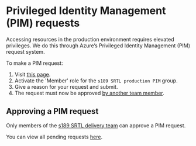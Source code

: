 # Privileged Identity Management (PIM) requests

Accessing resources in the production environment requires elevated privileges.
We do this through Azure’s Privileged Identity Management (PIM) request system.

To make a PIM request:

1. Visit
   [this page](https://portal.azure.com/#view/Microsoft_Azure_PIMCommon/ActivationMenuBlade/~/aadgroup).
2. Activate the 'Member' role for the `s189 SRTL production PIM` group.
3. Give a reason for your request and submit.
4. The request must now be approved
   [by another team member](#approving-a-pim-request).

## Approving a PIM request

Only members of the
[s189 SRTL delivery team](https://portal.azure.com/#view/Microsoft_AAD_IAM/GroupDetailsMenuBlade/~/Overview/groupId/f50f3249-db5d-4d96-a123-cd1ef84536c3)
can approve a PIM request.

You can view all pending requests
[here](https://portal.azure.com/#view/Microsoft_Azure_PIMCommon/ApproveRequestMenuBlade/~/aadmigratedroles).
